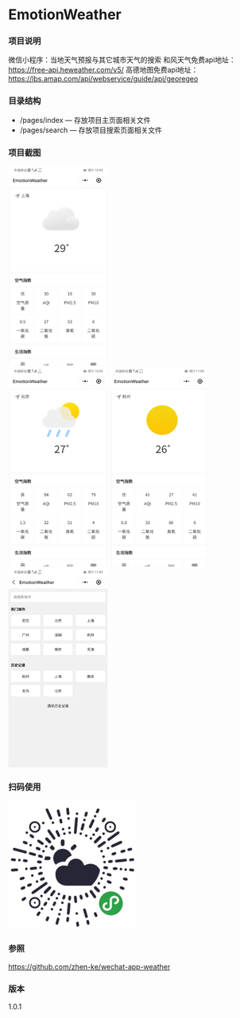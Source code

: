 # EmotionWeather

### 项目说明

微信小程序：当地天气预报与其它城市天气的搜索
和风天气免费api地址：https://free-api.heweather.com/v5/
高德地图免费api地址：https://lbs.amap.com/api/webservice/guide/api/georegeo
### 目录结构

- /pages/index — 存放项目主页面相关文件
- /pages/search — 存放项目搜索页面相关文件

### 项目截图
<img width="200" height="400" src="https://github.com/xingyanan/EmotionWeather/blob/master/screenshot.jpg"/>\
<img width="200" height="400" src="https://github.com/xingyanan/EmotionWeather/blob/master/screenshot2.jpg"/>
<img width="200" height="400" src="https://github.com/xingyanan/EmotionWeather/blob/master/screenshot3.jpg"/>\
<img width="200" height="400" src="https://github.com/xingyanan/EmotionWeather/blob/master/screenshot1.jpg"/>


### 扫码使用

![qrcode](./code.jpg)
### 参照
https://github.com/zhen-ke/wechat-app-weather
### 版本
1.0.1
